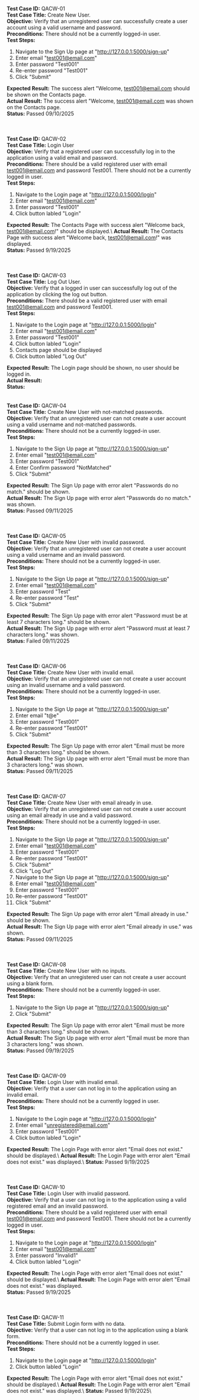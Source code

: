 **Test Case ID:** QACW-01\
**Test Case Title:** Create New User.\
**Objective:** Verify that an unregistered user can successfully create a user account using a valid username and password.\
**Preconditions:** There should not be a currently logged-in user.\
**Test Steps:**

1. Navigate to the Sign Up page at "http://127.0.0.1:5000/sign-up"
2. Enter email "test001@email.com"
3. Enter password "Test001"
4. Re-enter password "Test001"
5. Click "Submit"

**Expected Result:** The success alert "Welcome, test001@email.com should be shown on the Contacts page.\
**Actual Result:** The success alert "Welcome, test001@email.com was shown on the Contacts page.\
**Status:** Passed 09/10/2025\
\
\
\
**Test Case ID:** QACW-02\
**Test Case Title:** Login User\
**Objective:** Verify that a registered user can successfully log in to the application using a valid email and password.\
**Preconditions:** There should be a valid registered user with email test001@email.com and password Test001. There should not be a currently logged in user.\
**Test Steps:**

1. Navigate to the Login page at "http://127.0.0.1:5000/login"
2. Enter email "test001@email.com"
3. Enter password "Test001"
4. Click button labled "Login"

**Expected Result:** The Contacts Page with success alert "Welcome back, test001@email.com!" should be displayed.\ 
**Actual Result:** The Contacts Page with success alert "Welcome back, test001@email.com!" was displayed.\
**Status:** Passed 9/19/2025\
\
\
\
**Test Case ID:** QACW-03\
**Test Case Title:** Log Out User.\
**Objective:** Verify that a logged in user can successfully log out of the application by clicking the log out button.\
**Preconditions:** There should be a valid registered user with email test001@email.com and password Test001.\
**Test Steps:**

1. Navigate to the Login page at "http://127.0.0.1:5000/login"
2. Enter email "test001@email.com"
3. Enter password "Test001"
4. Click button labled "Login" 
5. Contacts page should be displayed
6. Click button labled "Log Out"

**Expected Result:** The Login page should be shown, no user should be logged in.\
**Actual Result:**\
**Status:**
\
\
\
**Test Case ID:** QACW-04\
**Test Case Title:** Create New User with not-matched passwords.\
**Objective:** Verify that an unregistered user can not create a user account using a valid username and not-matched passwords.\
**Preconditions:** There should not be a currently logged-in user.\
**Test Steps:**

1. Navigate to the Sign Up page at "http://127.0.0.1:5000/sign-up"
2. Enter email "test001@email.com"
3. Enter password "Test001"
4. Enter Confirm password "NotMatched"
5. Click "Submit"

**Expected Result:** The Sign Up page with error alert "Passwords do no match." should be shown.\
**Actual Result:** The Sign Up page with error alert "Passwords do no match." was shown.\
**Status:** Passed 09/11/2025\
\
\
\
**Test Case ID:** QACW-05\
**Test Case Title:** Create New User with invalid password.\
**Objective:** Verify that an unregistered user can not create a user account using a valid username and an invalid password.\
**Preconditions:** There should not be a currently logged-in user.\
**Test Steps:**

1. Navigate to the Sign Up page at "http://127.0.0.1:5000/sign-up"
2. Enter email "test001@email.com"
3. Enter password "Test"
4. Re-enter password "Test"
5. Click "Submit"

**Expected Result:** The Sign Up page with error alert "Password must be at least 7 characters long." should be shown.\
**Actual Result:** The Sign Up page with error alert "Password must at least 7 characters long." was shown.\
**Status:** Failed 09/11/2025\
\
\
\
**Test Case ID:** QACW-06\
**Test Case Title:** Create New User with invalid email.\
**Objective:** Verify that an unregistered user can not create a user account using an invalid username and a valid password.\
**Preconditions:** There should not be a currently logged-in user.\
**Test Steps:**

1. Navigate to the Sign Up page at "http://127.0.0.1:5000/sign-up"
2. Enter email "t@e"
3. Enter password "Test001"
4. Re-enter password "Test001"
5. Click "Submit"

**Expected Result:** The Sign Up page with error alert "Email must be more than 3 characters long." should be shown.\
**Actual Result:** The Sign Up page with error alert "Email must be more than 3 characters long." was shown.\
**Status:** Passed 09/11/2025\
\
\
\
**Test Case ID:** QACW-07\
**Test Case Title:** Create New User with email already in use.\
**Objective:** Verify that an unregistered user can not create a user account using an email already in use and a valid password.\
**Preconditions:** There should not be a currently logged-in user.\
**Test Steps:**

1. Navigate to the Sign Up page at "http://127.0.0.1:5000/sign-up"
2. Enter email "test001@email.com"
3. Enter password "Test001"
4. Re-enter password "Test001"
5. Click "Submit"
6. Click "Log Out"
7. Navigate to the Sign Up page at "http://127.0.0.1:5000/sign-up"
8. Enter email "test001@email.com"
9. Enter password "Test001"
10. Re-enter password "Test001"
11. Click "Submit"

**Expected Result:** The Sign Up page with error alert "Email already in use." should be shown.\
**Actual Result:** The Sign Up page with error alert "Email already in use." was shown.\
**Status:** Passed 09/11/2025\
\
\
\
**Test Case ID:** QACW-08\
**Test Case Title:** Create New User with no inputs.\
**Objective:** Verify that an unregistered user can not create a user account using a blank form.\
**Preconditions:** There should not be a currently logged-in user.\
**Test Steps:**

1. Navigate to the Sign Up page at "http://127.0.0.1:5000/sign-up"
2. Click "Submit"

**Expected Result:** The Sign Up page with error alert "Email must be more than 3 characters long." should be shown.\
**Actual Result:** The Sign Up page with error alert "Email must be more than 3 characters long." was shown.\
**Status:** Passed 09/19/2025\
\
\
\
**Test Case ID:** QACW-09\
**Test Case Title:** Login User with invalid email.\
**Objective:** Verify that a user can not log in to the application using an invalid email.\
**Preconditions:** There should not be a currently logged in user.\
**Test Steps:**

1. Navigate to the Login page at "http://127.0.0.1:5000/login"
2. Enter email "unregistered@email.com"
3. Enter password "Test001"
4. Click button labled "Login"

**Expected Result:** The Login Page with error alert "Email does not exist." should be displayed.\ 
**Actual Result:** The Login Page with error alert "Email does not exist." was displayed.\ 
**Status:** Passed 9/19/2025\
\
\
\
**Test Case ID:** QACW-10\
**Test Case Title:** Login User with invalid password.\
**Objective:** Verify that a user can not log in to the application using a valid registered email and an invalid password.\
**Preconditions:** There should be a valid registered user with email test001@email.com and password Test001. There should not be a currently logged in user.\
**Test Steps:**

1. Navigate to the Login page at "http://127.0.0.1:5000/login"
2. Enter email "test001@email.com"
3. Enter password "Invalid1"
4. Click button labled "Login"

**Expected Result:** The Login Page with error alert "Email does not exist." should be displayed.\ 
**Actual Result:** The Login Page with error alert "Email does not exist." was displayed.\
**Status:** Passed 9/19/2025\
\
\
\
**Test Case ID:** QACW-11\
**Test Case Title:** Submit Login form with no data.\
**Objective:** Verify that a user can not log in to the application using a blank form.\
**Preconditions:** There should not be a currently logged in user.\
**Test Steps:**

1. Navigate to the Login page at "http://127.0.0.1:5000/login"
2. Click button labled "Login"

**Expected Result:** The Login Page with error alert "Email does not exist." should be displayed.\ 
**Actual Result:** The Login Page with error alert "Email does not exist." was displayed.\ 
**Status:** Passed 9/19/2025\